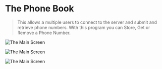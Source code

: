 # The Phone Book
> This allows a multiple users to connect to the server and submit and retrieve phone numbers. With this program you can Store, Get or Remove a Phone Number.

![The Main Screen](https://raw.githubusercontent.com/SMWARREN/Talk-Server-Client/master/images/TalkClientServer1.png)

![The Main Screen](https://raw.githubusercontent.com/SMWARREN/Talk-Server-Client/master/images/TalkClientServer2.png)

![The Main Screen](https://raw.githubusercontent.com/SMWARREN/Talk-Server-Client/master/images/TalkClientServer3.png)


